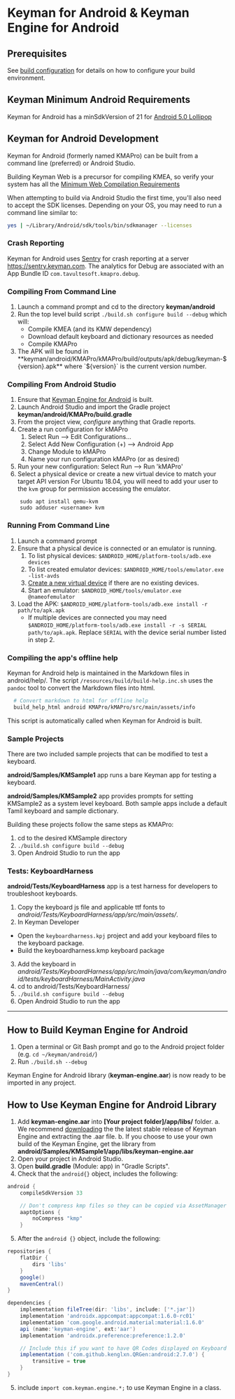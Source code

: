 # Keyman for Android & Keyman Engine for Android

## Prerequisites
See [build configuration](../docs/build/index.md) for details on how to configure your build environment.

## Keyman Minimum Android Requirements
Keyman for Android has a minSdkVersion of 21 for [Android 5.0 Lollipop](https://developer.android.com/about/versions/lollipop)

## Keyman for Android Development
Keyman for Android (formerly named KMAPro) can be built from a command line (preferred) or Android Studio.

Building Keyman Web is a precursor for compiling KMEA, so verify your system has all the [Minimum Web Compilation Requirements](../web/README.md#minimum-web-compilation-requirements)

When attempting to build via Android Studio the first time, you'll also need to accept the SDK licenses. Depending on your OS, you may need to run a command line similar to:
```bash
yes | ~/Library/Android/sdk/tools/bin/sdkmanager --licenses
```

### Crash Reporting
Keyman for Android uses [Sentry](https://sentry.io) for crash reporting at a server https://sentry.keyman.com. The analytics for Debug are associated with an App Bundle ID `com.tavultesoft.kmapro.debug`.
 
### Compiling From Command Line
1. Launch a command prompt and cd to the directory **keyman/android**
2. Run the top level build script `./build.sh configure build --debug` which will:
    * Compile KMEA (and its KMW dependency)
    * Download default keyboard and dictionary resources as needed
    * Compile KMAPro
3. The APK will be found in **keyman/android/KMAPro/kMAPro/build/outputs/apk/debug/keyman-${version}.apk** where `${version}` is the current version number.

### Compiling From Android Studio
1. Ensure that [Keyman Engine for Android](#how-to-build-keyman-engine-for-android) is built.
2. Launch Android Studio and import the Gradle project **keyman/android/KMAPro/build.gradle**
3. From the project view, *configure* anything that Gradle reports.
4. Create a run configuration for kMAPro
    1. Select Run --> Edit Configurations...
    2. Select Add New Configuration (+) --> Android App
    3. Change Module to kMAPro
    4. Name your run configuration kMAPro (or as desired)
5. Run your new configuration: Select Run --> Run 'kMAPro'
6. Select a physical device or create a new virtual device to match your target API version
    For Ubuntu 18.04, you will need to add your user to the `kvm` group for permission accessing the emulator.
```
    sudo apt install qemu-kvm
    sudo adduser <username> kvm
```

### Running From Command Line
1. Launch a command prompt
2. Ensure that a physical device is connected or an emulator is running.
    1. To list physical devices: `$ANDROID_HOME/platform-tools/adb.exe devices`
    2. To list created emulator devices: `$ANDROID_HOME/tools/emulator.exe -list-avds`
    3. [Create a new virtual device](https://developer.android.com/studio/run/managing-avds.html) if there are no
    existing devices.    
    4. Start an emulator: `$ANDROID_HOME/tools/emulator.exe @nameofemulator`
3. Load the APK: `$ANDROID_HOME/platform-tools/adb.exe install -r path/to/apk.apk`
    * If multiple devices are connected you may need `$ANDROID_HOME/platform-tools/adb.exe install -r -s SERIAL path/to/apk.apk`. Replace `SERIAL` with
       the device serial number listed in step 2.

### Compiling the app's offline help
Keyman for Android help is maintained in the Markdown files in android/help/.
The script `/resources/build/build-help.inc.sh` uses the `pandoc` tool to convert the Markdown files into html.

```bash
  # Convert markdown to html for offline help
  build_help_html android KMAPro/kMAPro/src/main/assets/info
```

This script is automatically called when Keyman for Android is built.

### Sample Projects

There are two included sample projects that can be modified to test a keyboard.

**android/Samples/KMSample1** app runs a bare Keyman app for testing a keyboard.

**android/Samples/KMSample2** app provides prompts for setting KMSample2 as a system level keyboard.
Both sample apps include a default Tamil keyboard and sample dictionary.

Building these projects follow the same steps as KMAPro:

1. cd to the desired KMSample directory
2. `./build.sh configure build --debug`
3. Open Android Studio to run the app

### Tests: KeyboardHarness

**android/Tests/KeyboardHarness** app is a test harness for developers to troubleshoot keyboards.

1. Copy the keyboard js file and applicable ttf fonts to *android/Tests/KeyboardHarness/app/src/main/assets/*.
2. In Keyman Developer
  * Open the `keyboardharness.kpj` project and add your keyboard files to the keyboard package.
  * Build the keyboardharness.kmp keyboard package
3. Add the keyboard in *android/Tests/KeyboardHarness/app/src/main/java/com/keyman/android/tests/keyboardHarness/MainActivity.java*
4. cd to android/Tests/KeyboardHarness/
5. `./build.sh configure build --debug`
6. Open Android Studio to run the app

--------------------------------------------------------------

## How to Build Keyman Engine for Android
1. Open a terminal or Git Bash prompt and go to the Android project folder (e.g. `cd ~/keyman/android/`)
2. Run `./build.sh --debug`

Keyman Engine for Android library (**keyman-engine.aar**) is now ready to be imported in any project.

## How to Use Keyman Engine for Android Library

1. Add **keyman-engine.aar** into **[Your project folder]/app/libs/** folder.
    a. We recommend [downloading](https://keyman.com/downloads/#android-engine) the the latest stable release of Keyman Engine and extracting the .aar file.
    b. If you choose to use your own build of the Keyman Engine, get the library from **android/Samples/KMSample1/app/libs/keyman-engine.aar**
2. Open your project in Android Studio.
3. Open **build.gradle** (Module: app) in "Gradle Scripts".
4. Check that the `android{}` object, includes the following:
```gradle
android {
    compileSdkVersion 33

    // Don't compress kmp files so they can be copied via AssetManager
    aaptOptions {
        noCompress "kmp"
    }
```
5. After the `android {}` object, include the following:
````gradle
repositories {
    flatDir {
        dirs 'libs'
    }
    google()
    mavenCentral()
}

dependencies {
    implementation fileTree(dir: 'libs', include: ['*.jar'])
    implementation 'androidx.appcompat:appcompat:1.6.0-rc01'
    implementation 'com.google.android.material:material:1.6.0'
    api (name:'keyman-engine', ext:'aar')
    implementation 'androidx.preference:preference:1.2.0'

    // Include this if you want to have QR Codes displayed on Keyboard Info
    implementation ('com.github.kenglxn.QRGen:android:2.7.0') {
        transitive = true
    }
}

````
5. include `import com.keyman.engine.*;` to use Keyman Engine in a class.
